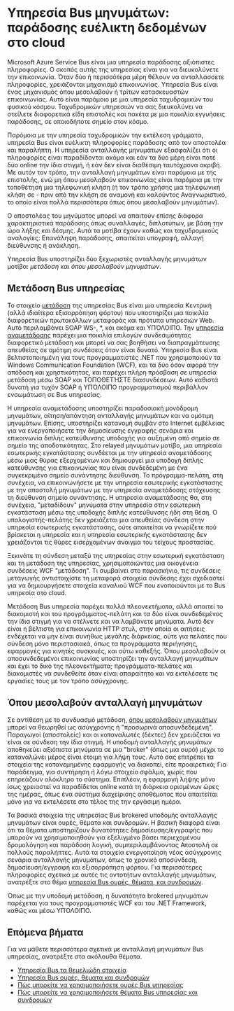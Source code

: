 <properties
    pageTitle="Επισκόπηση μηνυμάτων υπηρεσίας Bus | Microsoft Azure"
    description="Υπηρεσία Bus μηνυμάτων: παράδοσης ευέλικτη δεδομένων στο cloud"
    services="service-bus"
    documentationCenter=".net"
    authors="sethmanheim"
    manager="timlt"
    editor=""/>

<tags
    ms.service="service-bus"
    ms.workload="na"
    ms.tgt_pltfrm="na"
    ms.devlang="multiple"
    ms.topic="get-started-article"
    ms.date="09/27/2016"
    ms.author="sethm"/>


# <a name="service-bus-messaging-flexible-data-delivery-in-the-cloud"></a>Υπηρεσία Bus μηνυμάτων: παράδοσης ευέλικτη δεδομένων στο cloud

Microsoft Azure Service Bus είναι μια υπηρεσία παράδοσης αξιόπιστες πληροφορίες. Ο σκοπός αυτής της υπηρεσίας είναι για να διευκολύνετε την επικοινωνία. Όταν δύο ή περισσότερα μέρη θέλουν να ανταλλάσσετε πληροφορίες, χρειάζονται μηχανισμό επικοινωνίας. Υπηρεσία Bus είναι ένας μηχανισμός όπου μεσολαβούν ή τρίτων κατασκευαστών επικοινωνίας. Αυτό είναι παρόμοιο με μια υπηρεσία ταχυδρομικών του φυσικού κόσμου. Ταχυδρομικών υπηρεσιών να σας διευκολύνει να στείλετε διαφορετικά είδη επιστολές και πακέτα με μια ποικιλία εγγυήσεις παράδοσης, σε οποιοδήποτε σημείο στον κόσμο.

Παρόμοια με την υπηρεσία ταχυδρομικών την εκτέλεση γράμματα, υπηρεσία Bus είναι ευέλικτη πληροφορίες παράδοσης από τον αποστολέα και παραλήπτη. Η υπηρεσία ανταλλαγής μηνυμάτων εξασφαλίζει ότι οι πληροφορίες είναι παραδίδονται ακόμα και εάν τα δύο μέρη είναι ποτέ δύο online την ίδια στιγμή, ή εάν δεν είναι διαθέσιμη ταυτόχρονα ακριβή. Με αυτόν τον τρόπο, την ανταλλαγή μηνυμάτων είναι παρόμοια με της επιστολής, ενώ μη όπου μεσολαβούν επικοινωνίας είναι παρόμοια με την τοποθέτησή μια τηλεφωνική κλήση (ή τον τρόπο χρήσης μια τηλεφωνική κλήση σε - πριν από την κλήση σε αναμονή και καλούντος Αναγνωριστικό, το οποίο είναι πολλά περισσότερα όπως όπου μεσολαβούν μηνυμάτων).

Ο αποστολέας του μηνύματος μπορεί να απαιτούν επίσης διάφορα χαρακτηριστικά παράδοσης όπως συναλλαγές, διπλοτύπων, με βάση την ώρα λήξης και δέσμης. Αυτά τα μοτίβα έχουν καθώς και ταχυδρομικούς αναλογίες: Επανάληψη παράδοσης, απαιτείται υπογραφή, αλλαγή διεύθυνσης ή ανάκληση.

Υπηρεσία Bus υποστηρίζει δύο ξεχωριστές ανταλλαγής μηνυμάτων μοτίβα: *μετάδοση* και *όπου μεσολαβούν μηνυμάτων*.

## <a name="service-bus-relay"></a>Μετάδοση Bus υπηρεσίας

Το στοιχείο [μετάδοση](../service-bus-relay/service-bus-relay-overview.md) της υπηρεσίας Bus είναι μια υπηρεσία Κεντρική (αλλά ιδιαίτερα εξισορρόπηση φόρτου) που υποστηρίζει μια ποικιλία διαφορετικών πρωτοκόλλων μεταφοράς και πρότυπα υπηρεσιών Web. Αυτό περιλαμβάνει SOAP WS-, *, και ακόμα και ΥΠΌΛΟΙΠΟ. Την [υπηρεσία αναμετάδοσης](../service-bus-relay/service-bus-dotnet-how-to-use-relay.md) παρέχει μια ποικιλία επιλογών συνδεσιμότητας διαφορετικό μετάδοση και μπορεί να σας βοηθήσει να διαπραγμάτευσης απευθείας σε ομότιμη συνδέσεις όταν είναι δυνατό. Υπηρεσία Bus είναι βελτιστοποιημένη για τους προγραμματιστές .NET που χρησιμοποιούν τα Windows Communication Foundation (WCF), και τα δύο όσον αφορά την απόδοση και χρηστικότητας, και παρέχει πλήρη πρόσβαση σε υπηρεσία μετάδοση μέσω SOAP και ΤΟΠΟΘΕΤΉΣΤΕ διασυνδέσεων. Αυτό καθιστά δυνατή για τυχόν SOAP ή ΥΠΌΛΟΙΠΟ προγραμματισμού περιβάλλον ενσωμάτωση σε Bus υπηρεσίας.

Η υπηρεσία αναμετάδοσης υποστηρίζει παραδοσιακή μονόδρομη μηνυμάτων, αίτηση/απάντηση ανταλλαγής μηνυμάτων και να ομότιμη μηνυμάτων. Επίσης, υποστηρίζει κατανομή συμβάν στο Internet εμβέλειας για να ενεργοποιήσετε την δημοσίευσης εγγραφής σενάρια και επικοινωνία διπλής κατεύθυνσης υποδοχής για αυξημένη από σημείο σε σημείο της αποδοτικότητας. Στο relayed μηνυμάτων μοτίβο, μια υπηρεσία εσωτερικής εγκατάστασης συνδέεται με την υπηρεσία αναμετάδοσης μέσω μιας θύρας εξερχομένων και δημιουργεί μια υποδοχή διπλής κατεύθυνσης για επικοινωνίας που είναι συνδεδεμένη με ένα συγκεκριμένο σημείο συνάντησης διεύθυνση. Το πρόγραμμα-πελάτη, στη συνέχεια, να επικοινωνήσετε με την υπηρεσία εσωτερικής εγκατάστασης με την αποστολή μηνυμάτων με την υπηρεσία αναμετάδοσης στόχευσης τη διεύθυνση σημείο συνάντησης. Η υπηρεσία αναμετάδοσης θα, στη συνέχεια, "μεταδίδουν" μηνύματα στην υπηρεσία στην εσωτερική εγκατάσταση μέσω της υποδοχής διπλής κατεύθυνσης ήδη στη θέση. Ο υπολογιστής-πελάτης δεν χρειάζεται μια απευθείας σύνδεση στην υπηρεσία εσωτερικής εγκατάστασης, ούτε απαιτείται να γνωρίζετε πού βρίσκεται η υπηρεσία και η υπηρεσία εσωτερικής εγκατάστασης δεν χρειάζονται τις θύρες εισερχομένων άνοιγμα του τείχους προστασίας.

Ξεκινάτε τη σύνδεση μεταξύ της υπηρεσίας στην εσωτερική εγκατάσταση και τη μετάδοση της υπηρεσίας, χρησιμοποιώντας μια οικογένεια συνδέσεις WCF "μετάδοση". Τι συμβαίνει στο παρασκήνιο, τις συνδέσεις μεταγωγής αντιστοιχίστε τη μεταφορά στοιχεία σύνδεσης έχει σχεδιαστεί για να δημιουργήσετε στοιχεία καναλιού WCF που ενοποιούνται με το Bus υπηρεσία στο cloud.

Μετάδοση Bus υπηρεσία παρέχει πολλά πλεονεκτήματα, αλλά απαιτεί το διακομιστή και του προγράμματος-πελάτη και τα δύο είναι συνδεδεμένος την ίδια στιγμή για να στέλνετε και να λαμβάνετε μηνύματα. Αυτό δεν είναι η βέλτιστη για επικοινωνία HTTP στυλ, στην οποία οι αιτήσεις ενδέχεται να μην είναι συνήθως μεγάλης διάρκειας, ούτε για πελάτες που σύνδεση μόνο περιστασιακά, όπως τα προγράμματα περιήγησης, εφαρμογές για κινητές συσκευές, και ούτω καθεξής. Όπου μεσολαβούν οι αποσυνδεδεμένοι επικοινωνίας υποστηρίζει την ανταλλαγή μηνυμάτων και έχει το δικό της πλεονεκτήματα; προγράμματα-πελάτες και διακομιστές να συνδεθείτε όταν είναι απαραίτητο και να εκτελέσετε τις εργασίες τους με τον τρόπο ασύγχρονης.

## <a name="brokered-messaging"></a>Όπου μεσολαβούν ανταλλαγή μηνυμάτων

Σε αντίθεση με το συνδυασμό μετάδοση, [όπου μεσολαβούν μηνυμάτων](service-bus-queues-topics-subscriptions.md) μπορεί να θεωρηθεί ως ασύγχρονης ή "προσωρινά αποσυνδεδεμένη". Παραγωγοί (αποστολείς) και οι καταναλωτές (δέκτες) δεν χρειάζεται να είναι σε σύνδεση την ίδια στιγμή. Η υποδομή ανταλλαγής μηνυμάτων αποθηκεύει αξιόπιστα μηνύματα σε μια "broker" (όπως μια ουρά) μέχρι το καταναλώνει μέρος είναι έτοιμη για λήψη τους. Αυτό σας επιτρέπει τα στοιχεία της κατανεμημένης εφαρμογής να διακοπεί, είτε προαιρετικά; Για παράδειγμα, για συντήρηση ή λόγω στοιχείο σφάλμα, χωρίς που επηρεάζουν ολόκληρο το σύστημα. Επιπλέον, η εφαρμογή λήψης μόνο ίσως χρειαστεί να παραδίδεται online κατά τη διάρκεια ορισμένων ώρες της ημέρας, όπως ένα σύστημα διαχείρισης αποθέματος που απαιτείται μόνο για να εκτελέσετε στο τέλος της την εργάσιμη ημέρα.

Τα βασικά στοιχεία της υπηρεσίας Bus brokered υποδομής ανταλλαγής μηνυμάτων είναι ουρές, θέματα και συνδρομών.  Η βασική διαφορά είναι ότι τα θέματα υποστηρίζουν δυνατότητες δημοσίευσης/εγγραφής που μπορούν να χρησιμοποιηθούν για εξελιγμένο βάσει περιεχομένου δρομολόγηση και παράδοση λογική, συμπεριλαμβάνοντας Αποστολή σε πολλούς παραλήπτες. Αυτά τα στοιχεία ενεργοποίηση νέας ασύγχρονης σενάρια ανταλλαγής μηνυμάτων, όπως το χρονικό αποσύνδεση, δημοσίευση/εγγραφή και εξισορρόπηση φόρτου. Για περισσότερες πληροφορίες σχετικά με αυτές τις οντοτήτων ανταλλαγής μηνυμάτων, ανατρέξτε στο θέμα [υπηρεσία Bus ουρές, θέματα, και συνδρομών](service-bus-queues-topics-subscriptions.md).

Όπως με την υποδομή μετάδοση, η δυνατότητα brokered μηνυμάτων παρέχεται για τους προγραμματιστές WCF και του .NET Framework, καθώς και μέσω ΥΠΌΛΟΙΠΟ.

## <a name="next-steps"></a>Επόμενα βήματα

Για να μάθετε περισσότερα σχετικά με ανταλλαγή μηνυμάτων Bus υπηρεσίας, ανατρέξτε στα ακόλουθα θέματα.

- [Υπηρεσία Bus τα θεμελιώδη στοιχεία](service-bus-fundamentals-hybrid-solutions.md)
- [Υπηρεσία Bus ουρές, θέματα και συνδρομών](service-bus-queues-topics-subscriptions.md)
- [Πώς μπορείτε να χρησιμοποιήσετε ουρές Bus υπηρεσίας](service-bus-dotnet-get-started-with-queues.md)
- [Πώς μπορείτε να χρησιμοποιήσετε θέματα Bus υπηρεσίας και συνδρομών](./service-bus-dotnet-how-to-use-topics-subscriptions.md)
 
